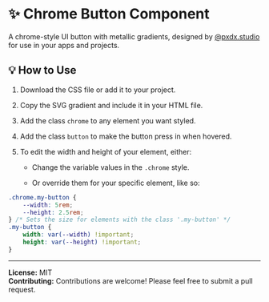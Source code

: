 
# ✨ Chrome Button Component

A chrome-style UI button with metallic gradients, designed by [@pxdx.studio](https://www.instagram.com/p/DHCNFL8Aciw/?igsh=MTdmd3VubXRtbnAzZg==) for use in your apps and projects.

## 💡 How to Use

1.  Download the CSS file or add it to your project.
    
2.  Copy the SVG gradient and include it in your HTML file.
    
3.  Add the class `chrome` to any element you want styled.
    
4.  Add the class `button` to make the button press in when hovered.
    
5.  To edit the width and height of your element, either:
    
    -   Change the variable values in the `.chrome` style.
        
    -   Or override them for your specific element, like so:
        

```css
.chrome.my-button { 
	--width: 5rem; 
	--height: 2.5rem;
} /* Sets the size for elements with the class '.my-button' */  
.my-button { 
	width: var(--width) !important;
	height: var(--height) !important;
}
```

----------

**License:** MIT  
**Contributing:** Contributions are welcome! Please feel free to submit a pull request.
